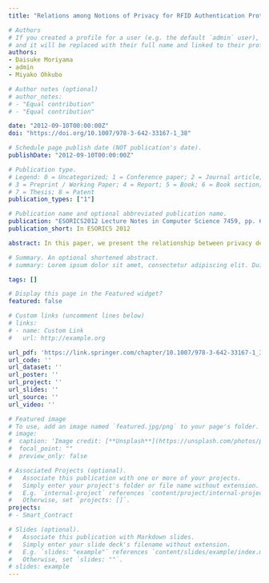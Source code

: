 ```yaml
---
title: "Relations among Notions of Privacy for RFID Authentication Protocols"

# Authors
# If you created a profile for a user (e.g. the default `admin` user), write the username (folder name) here
# and it will be replaced with their full name and linked to their profile.
authors:
- Daisuke Moriyama
- admin
- Miyako Ohkubo

# Author notes (optional)
# author_notes:
# - "Equal contribution"
# - "Equal contribution"

date: "2012-09-10T00:00:00Z"
doi: "https://doi.org/10.1007/978-3-642-33167-1_38"

# Schedule page publish date (NOT publication's date).
publishDate: "2012-09-10T00:00:00Z"

# Publication type.
# Legend: 0 = Uncategorized; 1 = Conference paper; 2 = Journal article;
# 3 = Preprint / Working Paper; 4 = Report; 5 = Book; 6 = Book section;
# 7 = Thesis; 8 = Patent
publication_types: ["1"]

# Publication name and optional abbreviated publication name.
publication: "ESORICS2012 Lecture Notes in Computer Science 7459, pp. 661-678., 2012."
publication_short: In ESORICS 2012

abstract: In this paper, we present the relationship between privacy definitions for Radio Frequency Identification (RFID) authentication pro- tocols. The security model is necessary for ensuring security or privacy, but many researchers present different privacy concepts for RFID au- thentication and the technical relationship among them is unclear. We reconsider the zero-knowledge based privacy proposed by Deng et al. at ESORICS 2010 and show that this privacy is equivalent to indistin- guishability based privacy proposed by Juels and Weis. We also provide the implication and separation between these privacy definitions and the simulation based privacy proposed by Paise and Vaudenay at AsiaCCS 2008 based on the public verifiability of the communication message.

# Summary. An optional shortened abstract.
# summary: Lorem ipsum dolor sit amet, consectetur adipiscing elit. Duis posuere tellus ac convallis placerat. Proin tincidunt magna sed ex sollicitudin condimentum.

tags: []

# Display this page in the Featured widget?
featured: false

# Custom links (uncomment lines below)
# links:
# - name: Custom Link
#   url: http://example.org

url_pdf: 'https://link.springer.com/chapter/10.1007/978-3-642-33167-1_38'
url_code: ''
url_dataset: ''
url_poster: ''
url_project: ''
url_slides: ''
url_source: ''
url_video: ''

# Featured image
# To use, add an image named `featured.jpg/png` to your page's folder.
# image:
#  caption: 'Image credit: [**Unsplash**](https://unsplash.com/photos/pLCdAaMFLTE)'
#  focal_point: ""
#  preview_only: false

# Associated Projects (optional).
#   Associate this publication with one or more of your projects.
#   Simply enter your project's folder or file name without extension.
#   E.g. `internal-project` references `content/project/internal-project/index.md`.
#   Otherwise, set `projects: []`.
projects:
# - Smart_Contract

# Slides (optional).
#   Associate this publication with Markdown slides.
#   Simply enter your slide deck's filename without extension.
#   E.g. `slides: "example"` references `content/slides/example/index.md`.
#   Otherwise, set `slides: ""`.
# slides: example
---
```

